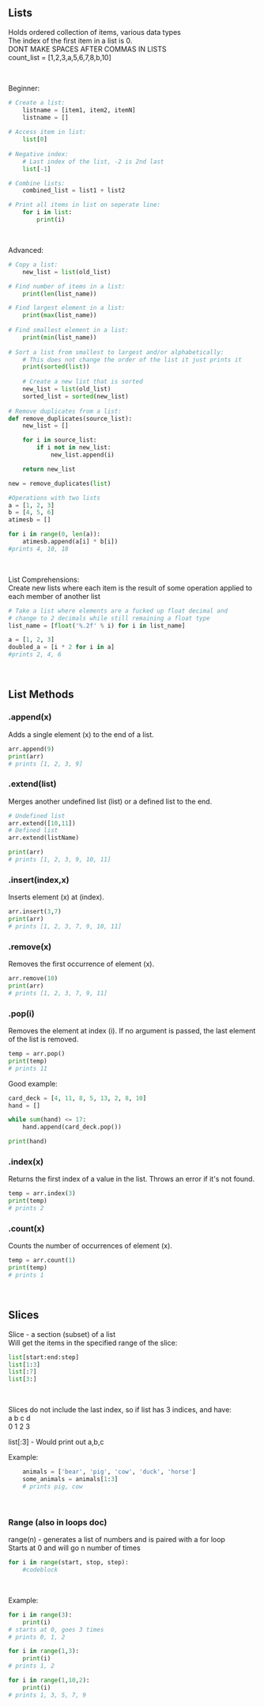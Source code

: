 ## Lists
Holds ordered collection of items, various data types<br>
The index of the first item in a list is 0.<br>
DONT MAKE SPACES AFTER COMMAS IN LISTS<br>
count_list = [1,2,3,a,5,6,7,8,b,10]

<br>

Beginner:
```python
# Create a list:
    listname = [item1, item2, itemN]
    listname = []
    
# Access item in list:
    list[0]
    
# Negative index:
    # Last index of the list, -2 is 2nd last
    list[-1]

# Combine lists:
    combined_list = list1 + list2

# Print all items in list on seperate line:
    for i in list:
        print(i)
```

<br>

Advanced:
```python
# Copy a list:
    new_list = list(old_list)

# Find number of items in a list:
    print(len(list_name))

# Find largest element in a list:
    print(max(list_name))
    
# Find smallest element in a list:
    print(min(list_name))
    
# Sort a list from smallest to largest and/or alphabetically:
    # This does not change the order of the list it just prints it
    print(sorted(list))
    
    # Create a new list that is sorted
    new_list = list(old_list)
    sorted_list = sorted(new_list)
    
# Remove duplicates from a list:
def remove_duplicates(source_list):
    new_list = []

    for i in source_list:
        if i not in new_list:
            new_list.append(i)

    return new_list

new = remove_duplicates(list)

#Operations with two lists
a = [1, 2, 3]
b = [4, 5, 6]
atimesb = []

for i in range(0, len(a)):
	atimesb.append(a[i] * b[i])
#prints 4, 10, 18
```

<br>

List Comprehensions:<br>
Create new lists where each item is the result of some operation applied to each member of another list
```python
# Take a list where elements are a fucked up float decimal and
# change to 2 decimals while still remaining a float type
list_name = [float('%.2f' % i) for i in list_name]

a = [1, 2, 3]
doubled_a = [i * 2 for i in a]
#prints 2, 4, 6
```

<br>

## List Methods

### .append(x)
Adds a single element (x) to the end of a list.
```python
arr.append(9)   
print(arr) 
# prints [1, 2, 3, 9]
```

### .extend(list)
Merges another undefined list (list) or a defined list to the end.
```python
# Undefined list
arr.extend([10,11])
# Defined list
arr.extend(listName)

print(arr) 
# prints [1, 2, 3, 9, 10, 11]
```

### .insert(index,x)
Inserts element (x) at (index).
```python
arr.insert(3,7)
print(arr) 
# prints [1, 2, 3, 7, 9, 10, 11]
```

### .remove(x)
Removes the first occurrence of element (x).
```python
arr.remove(10)  
print(arr) 
# prints [1, 2, 3, 7, 9, 11]
```

### .pop(i)
Removes the element at index (i). If no argument is passed, the last element of the list is removed.
```python
temp = arr.pop()
print(temp)
# prints 11
```

Good example:
```python
card_deck = [4, 11, 8, 5, 13, 2, 8, 10]
hand = []

while sum(hand) <= 17:
    hand.append(card_deck.pop())

print(hand)
```

### .index(x)
Returns the first index of a value in the list. Throws an error if it's not found.
```python
temp = arr.index(3)
print(temp)
# prints 2
```

### .count(x)
Counts the number of occurrences of element (x).
```python
temp = arr.count(1)
print(temp)
# prints 1
```

<br>

## Slices
Slice - a section (subset) of a list<br>
Will get the items in the specified range of the slice:
```python
list[start:end:step]
list[1:3]
list[:7]
list[3:]
```

<br>

Slices do not include the last index, so if list has 3 indices, and have:<br>
a	b	c	d<br>
0	1	2	3

list[:3] - Would print out a,b,c

Example:
```python
	animals = ['bear', 'pig', 'cow', 'duck', 'horse']
	some_animals = animals[1:3]
	# prints pig, cow
```

<br>

### Range (also in loops doc)
range(n) - generates a list of numbers and is paired with a for loop<br>
Starts at 0 and will go n number of times

```python
for i in range(start, stop, step):
    #codeblock
```

<br>

Example:
```python
for i in range(3):
    print(i)
# starts at 0, goes 3 times
# prints 0, 1, 2

for i in range(1,3):
    print(i)
# prints 1, 2

for i in range(1,10,2):
    print(i)
# prints 1, 3, 5, 7, 9
```

<br>



